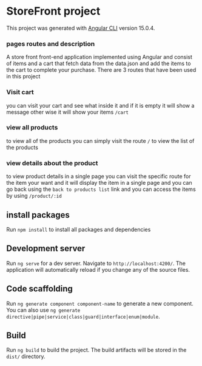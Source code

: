 # StoreFront project
This project was generated with [Angular CLI](https://github.com/angular/angular-cli) version 15.0.4.

### pages routes and description
A store front front-end application implemented using Angular and consist of items and a cart that fetch data from
the data.json and add the items to the cart to complete your purchase. There are 3 routes that have been used in this project

### Visit cart
you can visit your cart and see what inside it and if it is empty it will show a message other wise it will show your items
`/cart`

### view all products 
to view all of the products you can simply visit the route `/` to view the list of the products 

### view details about the product 
to view product details in a single page you can visit the specific route for the item your want and it will display the item
in a single page and you can go back using the `back to products list` link and you can access the items by using 
`/product/:id`

## install packages 
Run `npm install` to install all packages and dependencies

## Development server
Run `ng serve` for a dev server. Navigate to `http://localhost:4200/`. The application will automatically reload if you change any of the source files.

## Code scaffolding
Run `ng generate component component-name` to generate a new component. You can also use `ng generate directive|pipe|service|class|guard|interface|enum|module`.

## Build
Run `ng build` to build the project. The build artifacts will be stored in the `dist/` directory.